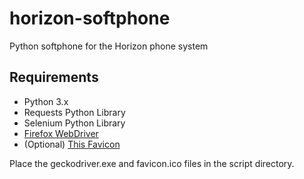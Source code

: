 # horizon-softphone

Python softphone for the Horizon phone system

## Requirements

* Python 3.x
* Requests Python Library
* Selenium Python Library
* [Firefox WebDriver](https://github.com/mozilla/geckodriver/releases)
* (Optional) [This Favicon](https://www.unlimitedhorizon.co.uk/images/branded_common/favicon.ico)

Place the geckodriver.exe and favicon.ico files in the script directory.



